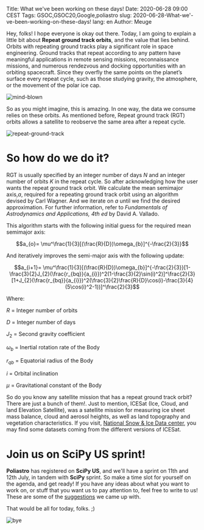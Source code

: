 Title: What we've been working on these days!
Date: 2020-06-28 09:00 CEST
Tags: GSOC,GSOC20,Google,poliastro
slug: 2020-06-28-What-we'-ve-been-working-on-these-days!
lang: en
Author: Meuge

Hey, folks! I hope everyone is okay out there. Today, I am going to explain a little bit about **Repeat ground track orbits**, and the value that lies behind. 
Orbits with repeating ground tracks play a significant role in space engineering. Ground tracks that repeat according to any pattern have meaningful applications in remote sensing missions, reconnaissance missions, and numerous rendezvous and docking opportunities with an orbiting spacecraft. Since they overfly the same points on the planet’s surface every repeat cycle, such as those studying gravity, the atmosphere, or the movement of the polar ice cap.

![mind-blown](https://media.giphy.com/media/OK27wINdQS5YQ/giphy.gif)

So as you might imagine, this is amazing. In one way, the data we consume relies on these orbits. As mentioned before, Repeat ground track (RGT) orbits allows a satellite to reobserve the same area after a repeat cycle. 

![repeat-ground-track](https://www.iceye.com/hs-fs/hubfs/new-pages-website-2019/Img%20(no%20adding)/Sat%20Data%20-%20constellation.gif?width=450&name=Sat%20Data%20-%20constellation.gif)

# So how do we do it?

RGT is usually specified by an integer number of days *N* and an integer number of orbits *K* in the repeat cycle. So after acknowledging how the user wants the repeat ground track orbit. We calculate the mean semimajor axis,*a*, required for a repeating ground track orbit using an algorithm devised by Carl Wagner. And we iterate on *a* until we find the desired approximation. For further information, refer to *Fundamentals of Astrodynamics and Applications, 4th ed* by David A. Vallado. 

This algorithm starts with the following initial guess for the required mean semimajor axis:

$$a_{o}= \mu^\frac{1}{3}[(\frac{R}{D})\omega_{b}]^{-\frac{2}{3}}$$

And iteratively improves the semi-major axis with the following update:

$$a_{i+1}= \mu^\frac{1}{3}[(\frac{R}{D})\omega_{b}]^{-\frac{2}{3}}[1-\frac{3}{2}J_{2}(\frac{r_{bq}}{a_{i}})^2(1-\frac{3}{2}\sin(i)^2)]^\frac{2}{3}[1+J_{2}(\frac{r_{bq}}{a_{i}})^2(\frac{3}{2}\frac{R}{D}\cos(i)-\frac{3}{4}(5\cos(i)^2-1))]^\frac{2}{3}$$

Where:

$R$ = Integer number of orbits

$D$ = Integer number of days

$J_{2}$ = Second gravity coefficient

$\omega_{b}$ = Inertial rotation rate of the Body

$r_{qb}$ = Equatorial radius of the Body

$i$ = Orbital inclination

$\mu$ = Gravitational constant of the Body

So do you know any satellite mission that has a repeat ground track orbit? There are just a bunch of them!. Just to mention, ICESat (Ice, Cloud, and land Elevation Satellite), was a satellite mission for measuring ice sheet mass balance, cloud and aerosol heights, as well as land topography and vegetation characteristics. If you visit, [National Snow & Ice Data center](https://nsidc.org/data/icesat/data.html), you may find some datasets coming from the different versions of ICESat.

# Join us on SciPy US sprint!

**Poliastro** has registered on **SciPy US**, and we'll have a sprint on 11th and 12th July, in tandem with **SciPy** sprint. So make a time slot for yourself on the agenda, and get ready! If you have any ideas about what you want to work on, or stuff that you want us to pay attention to, feel free to write to us! These are some of the [suggestions](https://github.com/poliastro/poliastro/wiki/SciPy-2020-Sprint) we came up with.

That would be all for today, folks. ;) 

![bye](https://media.giphy.com/media/79ZFYdMsStRYI/giphy.gif)
